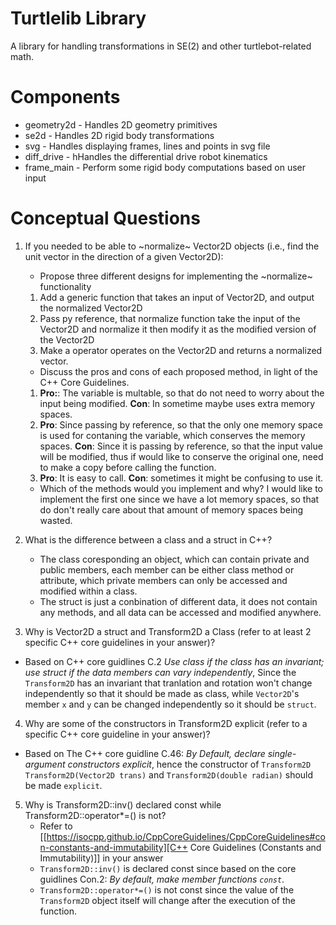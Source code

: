 # Turtlelib Library
A library for handling transformations in SE(2) and other turtlebot-related math.

# Components
- geometry2d - Handles 2D geometry primitives
- se2d - Handles 2D rigid body transformations
- svg - Handles displaying frames, lines and points in svg file
- diff_drive - hHandles the differential drive robot kinematics
- frame_main - Perform some rigid body computations based on user input

# Conceptual Questions
1. If you needed to be able to ~normalize~ Vector2D objects (i.e., find the unit vector in the direction of a given Vector2D):
   - Propose three different designs for implementing the ~normalize~ functionality
    1. Add a generic function that takes an input of Vector2D, and output the normalized Vector2D
    2. Pass py reference, that normalize function take the input of the Vector2D and normalize it then modify it as the modified version of the Vector2D
    3. Make a operator operates on the Vector2D and returns a normalized vector.

   - Discuss the pros and cons of each proposed method, in light of the C++ Core Guidelines.
   1. **Pro:**: The variable is multable, so that do not need to worry about the input being modified. **Con**: In sometime maybe uses extra memory spaces.
   2. **Pro**: Since passing by reference, so that the only one memory space is used for contaning the variable, which conserves the memory spaces. **Con**: Since it is passing by reference, so that the input value will be modified, thus if would like to conserve the original one, need to make a copy before calling the function.
   3. **Pro**: It is easy to call. **Con**: sometimes it might be confusing to use it.

   - Which of the methods would you implement and why?
   I would like to implement the first one since we have a lot memory spaces, so that do don't really care about that amount of memory spaces being wasted. 

2. What is the difference between a class and a struct in C++?
   - The class coresponding an object, which can contain private and public members, each member can be either class method or attribute, which private members can only be accessed and modified within a class.
   - The struct is just a conbination of different data, it does not contain any methods, and all data can be accessed and modified anywhere.

3. Why is Vector2D a struct and Transform2D a Class (refer to at least 2 specific C++ core guidelines in your answer)?
 - Based on C++ core guidlines C.2 *Use class if the class has an invariant; use struct if the data members can vary independently*,  Since the `Transform2D` has an invariant that tranlation and rotation won't change independently so that it should be made as class, while `Vector2D`'s member `x` and `y` can be changed independently so it should be `struct`. 


4. Why are some of the constructors in Transform2D explicit (refer to a specific C++ core guideline in your answer)?
 - Based on The C++ core guidline C.46: *By Default, declare single-argument constructors explicit*, hence the constructor of `Transform2D` `Transform2D(Vector2D trans)` and `Transform2D(double radian)` should be made `explicit`.

5. Why is Transform2D::inv() declared const while Transform2D::operator*=() is not?
   - Refer to [[https://isocpp.github.io/CppCoreGuidelines/CppCoreGuidelines#con-constants-and-immutability][C++ Core Guidelines (Constants and Immutability)]] in your answer
   - `Transform2D::inv()` is declared const since based on the core guidlines Con.2: *By default, make member functions `const`*.
   - `Transform2D::operator*=()` is not const since the value of the `Transform2D` object itself will change after the execution of the function.